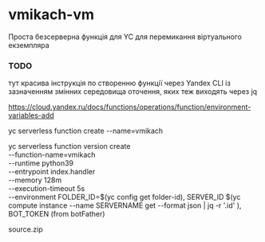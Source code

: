 # vmikach-vm
Проста безсерверна функція для YC для перемикання віртуального екземпляра
### TODO
тут красива інструкція по створенню функції через Yandex CLI із зазначенням змінних середовища оточення, яких теж виходять через jq

https://cloud.yandex.ru/docs/functions/operations/function/environment-variables-add

yc serverless function create --name=vmikach

yc serverless function version create \
  --function-name=vmikach \
  --runtime python39 \
  --entrypoint index.handler \
  --memory 128m \
  --execution-timeout 5s \
  --environment FOLDER_ID=$(yc config get folder-id), SERVER_ID $(yc compute instance --name SERVERNAME get --format json | jq -r '.id'
), BOT_TOKEN (from botFather)
  
  source.zip
